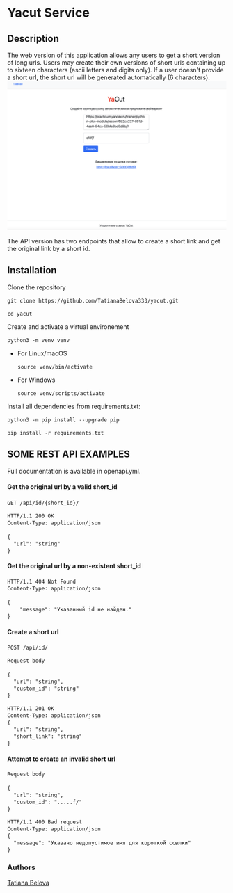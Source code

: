 # Yacut Service

## Description

The web version of this application allows any users to get a short version of long urls.
Users may create their own versions of short urls containing up to sixteen characters (ascii letters and digits only). If a user doesn't provide a short url, the short url will be generated automatically (6 characters).
![Yacut index_page](/yacut/static/img/readme/yacut_index.png "Yacut index_page")

The API version has two endpoints that allow to create a short link and get the original link by a short id.


## Installation

Clone the repository

```
git clone https://github.com/TatianaBelova333/yacut.git
```

```
cd yacut
```

Create and activate a virtual environement

```
python3 -m venv venv
```

* For Linux/macOS

    ```
    source venv/bin/activate
    ```

* For Windows

    ```
    source venv/scripts/activate
    ```

Install all dependencies from requirements.txt:

```
python3 -m pip install --upgrade pip
```

```
pip install -r requirements.txt
```

## SOME REST API EXAMPLES

Full documentation is available in openapi.yml.

#### Get the original url by a valid short_id

`GET /api/id/{short_id}/`

```
HTTP/1.1 200 OK
Content-Type: application/json

{
  "url": "string"
}
```
#### Get the original url by a non-existent short_id
```
HTTP/1.1 404 Not Found
Content-Type: application/json

{
    "message": "Указанный id не найден."
}
```

#### Create a short url

`POST /api/id/`

```
Request body

{
  "url": "string",
  "custom_id": "string"
}
```

```
HTTP/1.1 201 OK
Content-Type: application/json
{
  "url": "string",
  "short_link": "string"
}
```

#### Attempt to create an invalid short url
```
Request body

{
  "url": "string",
  "custom_id": ".....f/"
}
```

```
HTTP/1.1 400 Bad request
Content-Type: application/json
{
  "message": "Указано недопустимое имя для короткой ссылки"
}
```

### Authors
[Tatiana Belova](https://github.com/TatianaBelova333)